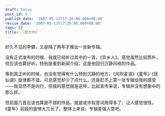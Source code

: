 ```yaml
---
draft: false
post_id: 0
publish_date: '2007-05-13T17:26:06.000+08:00'
revise_date: '2007-05-13T17:26:06.000+08:00'
tags: []
title: 《想念你》
---
```


好久不见的李健，又是隔了两年才推出一张新专辑。

没有正式发布的时候，我就已经听过其中的一首，《异乡人》。感觉虽然比较质朴，但应该也算好听。特别是看到新闻介绍，这是他回归沉静风格的作品。

等到真正听的时候，也没有觉得有什么特别沉静的地方，《风吹麦浪》《童年》《抚仙湖》旋律都不错，可总感觉却少了点什么，还是赶不上第一张专辑给我的感受——我显然不是内行，但我的感觉就是这样，比起宣传来说，专辑并没有想象中的那么好。

但前面几首应该也算是不错的作品，就是或许拟音词用得多了，让人感觉很怪，《童年》前段的旋律太兀长了。整体上来说，专辑差强人意吧。
